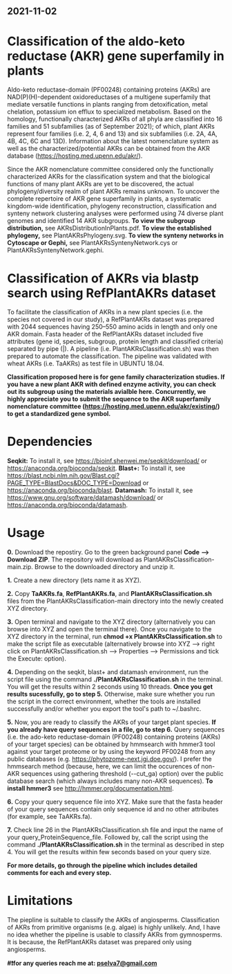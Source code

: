 ## 2021-11-02
# Classification of the aldo-keto reductase (AKR) gene superfamily in plants
Aldo-keto reductase-domain (PF00248) containing proteins (AKRs) are NAD(P)(H)-dependent oxidoreductases of a multigene superfamily that mediate versatile functions in plants ranging from detoxification, metal chelation, potassium ion efflux to specialized metabolism. Based on the homology, functionally characterized AKRs of all phyla are classified into 16 families and 51 subfamilies (as of September 2021); of which, plant AKRs represent four families (i.e. 2, 4, 6 and 13) and six subfamilies (i.e. 2A, 4A, 4B, 4C, 6C and 13D). Information about the latest nomenclature system as well as the characterized/potential AKRs can be obtained from the AKR database (https://hosting.med.upenn.edu/akr/).

Since the AKR nomenclature committee considered only the functionally characterized AKRs for the classification system and that the biological functions of many plant AKRs are yet to be discovered, the actual phylogeny/diversity realm of plant AKRs remains unknown. To uncover the complete repertoire of AKR gene superfamily in plants, a systematic kingdom-wide identification, phylogeny reconstruction, classification and synteny network clustering analyses were performed using 74 diverse plant genomes and identified 14 AKR subgroups. **To view the subgroup distribution,** see AKRsDistributionInPlants.pdf. **To view the established phylogeny,** see PlantAKRsPhylogeny.svg. **To view the synteny networks in Cytoscape or Gephi,** see PlantAKRsSyntenyNetwork.cys or PlantAKRsSyntenyNetwork.gephi.

# Classification of AKRs via blastp search using RefPlantAKRs dataset
To facilitate the classification of AKRs in a new plant species (i.e. the species not covered in our study), a RefPlantAKRs dataset was prepared with 2044 sequences having 250–550 amino acids in length and only one AKR domain. Fasta header of the RefPlantAKRs dataset included five attributes (gene id, species, subgroup, protein length and classified criteria) separated by pipe (|). A pipeline (i.e. PlantAKRsClassification.sh) was then prepared to automate the classification. The pipeline was validated with wheat AKRs (i.e. TaAKRs) as test file in UBUNTU 18.04.

**Classification proposed here is for gene family characterization studies. If you have a new plant AKR with defined enzyme activity, you can check out its subgroup using the materials avialble here. Concurrently, we highly appreciate you to submit the sequence to the AKR superfamily nomenclature committee (https://hosting.med.upenn.edu/akr/existing/) to get a standardized gene symbol.**

# Dependencies
**Seqkit:** To install it, see https://bioinf.shenwei.me/seqkit/download/ or https://anaconda.org/bioconda/seqkit.
**Blast+:** To install it, see https://blast.ncbi.nlm.nih.gov/Blast.cgi?PAGE_TYPE=BlastDocs&DOC_TYPE=Download or https://anaconda.org/bioconda/blast.
**Datamash:** To install it, see https://www.gnu.org/software/datamash/download/ or https://anaconda.org/bioconda/datamash.

# Usage
**0.** Download the repostiry. Go to the green background panel **Code** **--> Download ZIP**. The repository will download as PlantAKRsClassification-main.zip. Browse to the downloaded directory and unzip it.

**1.** Create a new directory (lets name it as XYZ).

**2.** Copy **TaAKRs.fa**, **RefPlantAKRs.fa**, and **PlantAKRsClassification.sh** files from the PlantAKRsClassification-main directory into the newly created XYZ directory.

**3.** Open terminal and navigate to the XYZ directory (alternatively you can browse into XYZ and open the terminal there). Once you navigate to the XYZ directory in the terminal, run **chmod +x PlantAKRsClassification.sh** to make the script file as executable (alternatively browse into XYZ --> right click on PlantAKRsClassification.sh --> Properties --> Permissions and tick the Execute: option).

**4.** Depending on the seqkit, blast+ and datamash environment, run the script file using the command **./PlantAKRsClassification.sh** in the terminal. You will get the results within 2 seconds using 10 threads. **Once you get results sucessfully, go to step 5.** Otherwise, make sure whether you run the script in the correct environment, whether the tools are installed successfully and/or whether you export the tool's path to ~/.bashrc.

**5.** Now, you are ready to classify the AKRs of your target plant species. **If you already have query sequences in a file, go to step 6.** Query sequences (i.e. the ado-keto reductase-domain (PF00248) containing proteins (AKRs) of your target species) can be obtained by hmmsearch with hmmer3 tool against your target proteome or by using the keyword PF00248 from any public databases (e.g. https://phytozome-next.jgi.doe.gov/). I prefer the hmmsearch method (because, here, we can limit the occurences of non-AKR sequences using gathering threshold (--cut_ga) option) over the public database search (which always includes many non-AKR sequences). **To install hmmer3** see http://hmmer.org/documentation.html.

**6.** Copy your query sequence file into XYZ. Make sure that the fasta header of your query sequences contain only sequence id and no other attributes (for example, see TaAKRs.fa).

**7.** Check line 26 in the PlantAKRsClassification.sh file and input the name of your query_ProteinSequence_file. Followed by, call the script using the command **./PlantAKRsClassification.sh** in the terminal as described in step 4. You will get the results within few seconds based on your query size.

**For more details, go through the pipeline which includes detailed comments for each and every step.**

# Limitations
The piepline is suitable to classify the AKRs of angiosperms. Classification of AKRs from primitive organisms (e.g. algae) is highly unlikely. And, I have no idea whether the pipeline is usable to classify AKRs from gymnosperms. It is because, the RefPlantAKRs dataset was prepared only using angiosperms.

**#❗️for any queries reach me at: pselva7@gmail.com**
